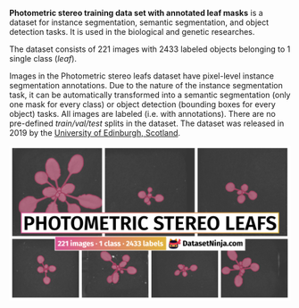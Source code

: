 **Photometric stereo training data set with annotated leaf masks** is a dataset for instance segmentation, semantic segmentation, and object detection tasks. It is used in the biological and genetic researches. 

The dataset consists of 221 images with 2433 labeled objects belonging to 1 single class (*leaf*).

Images in the Photometric stereo leafs dataset have pixel-level instance segmentation annotations. Due to the nature of the instance segmentation task, it can be automatically transformed into a semantic segmentation (only one mask for every class) or object detection (bounding boxes for every object) tasks. All images are labeled (i.e. with annotations). There are no pre-defined <i>train/val/test</i> splits in the dataset. The dataset was released in 2019 by the [University of Edinburgh, Scotland](https://www.ed.ac.uk/).

<img src="https://github.com/dataset-ninja/photometric-stereo-leafs/raw/main/visualizations/poster.png">
